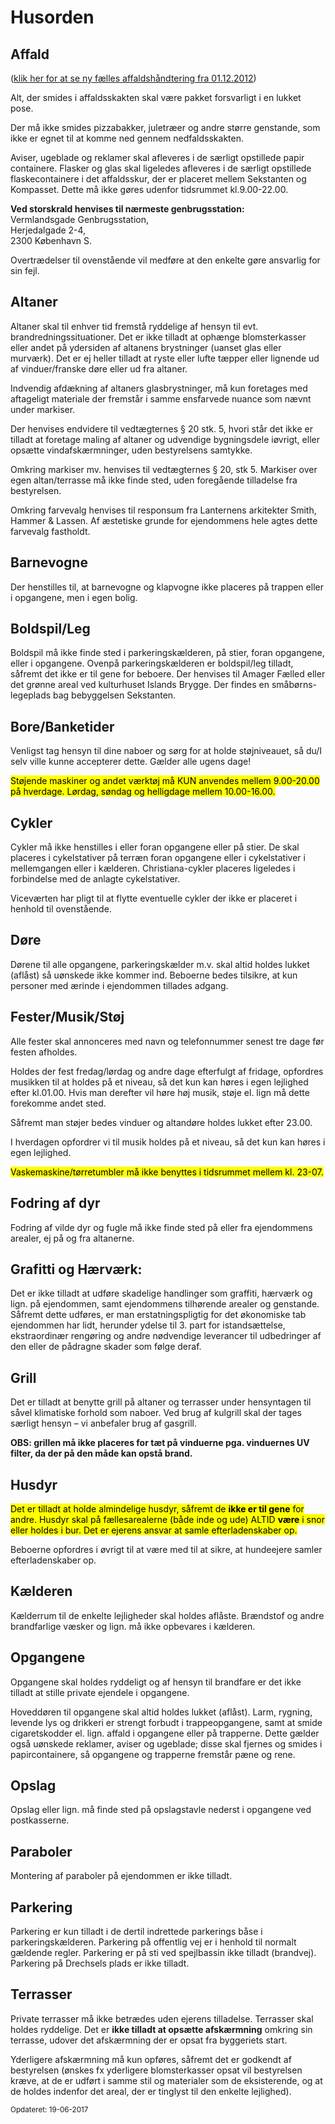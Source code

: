 # Husorden

## Affald

([klik her for at se ny fælles affaldshåndtering fra 01.12.2012](https://ef-lanternen.dk/wp-content/uploads/F%C3%A6lles-affaldsh%C3%A5ndtering-for-E.doc))

Alt, der smides i affaldsskakten skal være pakket forsvarligt i en lukket pose.

Der må ikke smides pizzabakker, juletræer og andre større genstande, som ikke er egnet til at komme ned gennem nedfaldsskakten.

Aviser, ugeblade og reklamer skal afleveres i de særligt opstillede papir containere. Flasker og glas skal ligeledes afleveres i de særligt opstillede flaskecontainere i det affaldsskur, der er placeret mellem Sekstanten og Kompasset. Dette må ikke gøres udenfor tidsrummet kl.9.00-22.00.

**Ved storskrald henvises til nærmeste genbrugsstation:**  
Vermlandsgade Genbrugsstation,  
Herjedalgade 2-4,  
2300 København S.

Overtrædelser til ovenstående vil medføre at den enkelte gøre ansvarlig for sin fejl.

## Altaner

Altaner skal til enhver tid fremstå ryddelige af hensyn til evt. brandredningssituationer. Det er ikke tilladt at ophænge blomsterkasser eller andet på ydersiden af altanens brystninger (uanset glas eller murværk). Det er ej heller tilladt at ryste eller lufte tæpper eller lignende ud af vinduer/franske døre eller ud fra altaner.

Indvendig afdækning af altaners glasbrystninger, må kun foretages med aftageligt materiale der fremstår i samme ensfarvede nuance som nævnt under markiser.

Der henvises endvidere til vedtægternes § 20 stk. 5, hvori står det ikke er tilladt at foretage maling af altaner og udvendige bygningsdele iøvrigt, eller opsætte vindafskærmninger, uden bestyrelsens samtykke.

Omkring markiser mv. henvises til vedtægternes § 20, stk 5. Markiser over egen altan/terrasse må ikke finde sted, uden foregående tilladelse fra bestyrelsen.

Omkring farvevalg henvises til responsum fra Lanternens arkitekter Smith, Hammer & Lassen. Af æstetiske grunde for ejendommens hele agtes dette farvevalg fastholdt.

## Barnevogne

Der henstilles til, at barnevogne og klapvogne ikke placeres på trappen eller i opgangene, men i egen bolig.

## Boldspil/Leg

Boldspil må ikke finde sted i parkeringskælderen, på stier, foran opgangene, eller i opgangene. Ovenpå parkeringskælderen er boldspil/leg tilladt, såfremt det ikke er til gene for beboere. Der henvises til Amager Fælled eller det grønne areal ved kulturhuset Islands Brygge. Der findes en småbørns-legeplads bag bebyggelsen Sekstanten.

## Bore/Banketider

Venligst tag hensyn til dine naboer og sørg for at holde støjniveauet, så du/I selv ville kunne accepterer dette. Gælder alle ugens dage!

<mark>Støjende maskiner og andet værktøj må KUN anvendes mellem 9.00-20.00 på hverdage. Lørdag, søndag og helligdage mellem 10.00-16.00.</mark>

## Cykler

Cykler må ikke henstilles i eller foran opgangene eller på stier. De skal placeres i cykelstativer på terræn foran opgangene eller i cykelstativer i mellemgangen eller i kælderen. Christiana-cykler placeres ligeledes i forbindelse med de anlagte cykelstativer.

Viceværten har pligt til at flytte eventuelle cykler der ikke er placeret i henhold til ovenstående.

## Døre

Dørene til alle opgangene, parkeringskælder m.v. skal altid holdes lukket (aflåst) så uønskede ikke kommer ind. Beboerne bedes tilsikre, at kun personer med ærinde i ejendommen tillades adgang.

## Fester/Musik/Støj

Alle fester skal annonceres med navn og telefonnummer senest tre dage før festen afholdes.

Holdes der fest fredag/lørdag og andre dage efterfulgt af fridage, opfordres musikken til at holdes på et niveau, så det kun kan høres i egen lejlighed efter kl.01.00. Hvis man derefter vil høre høj musik, støje el. lign må dette forekomme andet sted.

Såfremt man støjer bedes vinduer og altandøre holdes lukket efter 23.00.

I hverdagen opfordrer vi til musik holdes på et niveau, så det kun kan høres i egen lejlighed.

<mark>Vaskemaskine/tørretumbler må ikke benyttes i tidsrummet mellem kl. 23-07.</mark>

## Fodring af dyr

Fodring af vilde dyr og fugle må ikke finde sted på eller fra ejendommens arealer, ej  på og fra altanerne.

## Grafitti og Hærværk:

Det er ikke tilladt at udføre skadelige handlinger som graffiti, hærværk og lign. på ejendommen, samt ejendommens tilhørende arealer og genstande. Såfremt dette udføres, er man erstatningspligtig for det økonomiske tab ejendommen har lidt, herunder ydelse til 3. part for istandsættelse, ekstraordinær rengøring og andre nødvendige leverancer til udbedringer af den eller de pådragne skader som følge deraf.

## Grill

Det er tilladt at benytte grill på altaner og terrasser under hensyntagen til såvel klimatiske forhold som naboer. Ved brug af kulgrill skal der tages særligt hensyn – vi anbefaler brug af gasgrill.

**OBS: grillen må ikke placeres for tæt på vinduerne pga. vinduernes UV filter, da der på den måde kan opstå brand.**

## Husdyr

<mark>Det er tilladt at holde almindelige husdyr, såfremt de **ikke er til gene** for andre. Husdyr skal på fællesarealerne (både inde og ude) ALTID **være** i snor eller holdes i bur. Det er ejerens ansvar at samle efterladenskaber op.</mark>

Beboerne opfordres i øvrigt til at være med til at sikre, at hundeejere samler efterladenskaber op.

## Kælderen

Kælderrum til de enkelte lejligheder skal holdes aflåste. Brændstof og andre brandfarlige væsker og lign. må ikke opbevares i kælderen.

## Opgangene

Opgangene skal holdes ryddeligt og af hensyn til brandfare er det ikke tilladt at stille private ejendele i opgangene.

Hoveddøren til opgangene skal altid holdes lukket (aflåst). Larm, rygning, levende lys og drikkeri er strengt forbudt i trappeopgangene, samt at smide cigaretskodder el. lign. affald i opgangene eller på trapperne. Dette gælder også uønskede reklamer, aviser og ugeblade; disse skal fjernes og smides i papircontainere, så opgangene og trapperne fremstår pæne og rene.

## Opslag

Opslag eller lign. må finde sted på opslagstavle nederst i opgangene ved postkasserne.

## Paraboler

Montering af paraboler på ejendommen er ikke tilladt.

## Parkering

Parkering er kun tilladt i de dertil indrettede parkerings båse i parkeringskælderen. Parkering på offentlig vej er i henhold til normalt gældende regler. Parkering er på sti ved spejlbassin ikke tilladt (brandvej). Parkering på Drechsels plads er ikke tilladt.

## Terrasser

Private terrasser må ikke betrædes uden ejerens tilladelse. Terrasser skal holdes ryddelige. Det er **ikke tilladt at opsætte afskærmning** omkring sin terrasse, udover det afskærmning der er opsat fra byggeriets start.

Yderligere afskærmning må kun opføres, såfremt det er godkendt af bestyrelsen (ønskes fx yderligere blomsterkasser opsat vil bestyrelsen kræve, at de er udført i samme stil og materialer som de eksisterende, og at de holdes indenfor det areal, der er tinglyst til den enkelte lejlighed).

<small>Opdateret: 19-06-2017</small>
